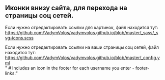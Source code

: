 ## Иконки внизу сайта, для перехода на страницы соц сетей.

Если нужно отредактировать ссылки для картинок, файл находится тут:  
https://github.com/VadymVolos/vadymvolos.github.io/blob/master/_sass/_svg-icons.scss

Если нужно отредактировать ссылки на ваши страницы соц сетей, файл находится тут:  
https://github.com/VadymVolos/vadymvolos.github.io/blob/master/_config.yml  
" # Includes an icon in the footer for each username you enter - footer-links:"

